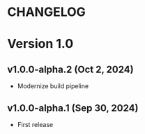 # CHANGELOG

# Version 1.0

## v1.0.0-alpha.2 (Oct 2, 2024)

- Modernize build pipeline

## v1.0.0-alpha.1 (Sep 30, 2024)

- First release
